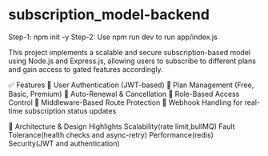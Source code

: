 # subscription_model-backend

Step-1: npm init -y
Step-2: Use npm run dev to run app/index.js

This project implements a scalable and secure subscription-based model using Node.js and Express.js, allowing users to subscribe to different plans and gain access to gated features accordingly.

✅ Features
🔐 User Authentication (JWT-based)
📅 Plan Management (Free, Basic, Premium)
🔄 Auto-Renewal & Cancellation
🎯 Role-Based Access Control
🧠 Middleware-Based Route Protection
🔄 Webhook Handling for real-time subscription status updates



🧱 Architecture & Design Highlights
Scalability(rate limit,bullMQ)
Fault Tolerance(health checks and async-retry)
Performance(redis)
Security(JWT and authentication)
